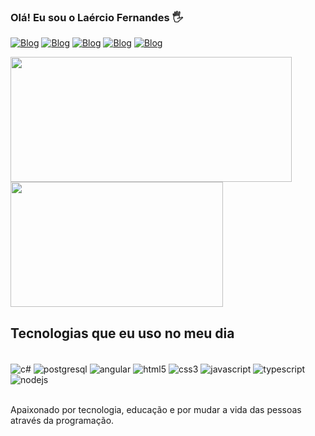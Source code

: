 
### Olá! Eu sou o Laércio Fernandes 🖐️

[![Blog](https://img.shields.io/badge/LinkedIn-0077B5?style=for-the-badge&logo=linkedin&logoColor=white)](https://www.linkedin.com/in/la%C3%A9rcio-fernandes-a91071220?utm_source=share&utm_campaign=share_via&utm_content=profile&utm_medium=ios_app)
[![Blog](https://img.shields.io/badge/Instagram-E4405F?style=for-the-badge&logo=instagram&logoColor=white)](https://www.instagram.com/laerciopereiraofc?igsh=MTNmMGo2MGI0ZGdoaw%3D%3D&utm_source=qr)
[![Blog](https://img.shields.io/badge/Facebook-1877F2?style=for-the-badge&logo=facebook&logoColor=white)](https://www.facebook.com/share/bL7yMdUpHSUpjnxJ/?mibextid=LQQJ4d)
[![Blog](https://img.shields.io/badge/GitLab-330F63?style=for-the-badge&logo=gitlab&logoColor=white)](https://gitlab.com/laerciofernandes772)
[![Blog](https://img.shields.io/badge/Gmail-D14836?style=for-the-badge&logo=gmail&logoColor=white)](mailto:laerciofernandes772@gmail.com)

<div>
    <img height="200cm" width="450cm" src="https://github-readme-stats.vercel.app/api?username=Laercio1&show_icons=true&theme=dracula"/>
    <img height="200cm" width="340cm" src="https://github-readme-stats.vercel.app/api/top-langs/?username=Laercio1&layout=compact&show_icons=true&theme=dracula" />
</div>

## Tecnologias que eu uso no meu dia

<div style="display: inline_block"><br/>
    <img align="center" alt="c#" src="https://img.shields.io/badge/C%23-239120?style=for-the-badge&logo=c-sharp&logoColor=white" />
    <img align="center" alt="postgresql" src="https://img.shields.io/badge/PostgreSQL-316192?style=for-the-badge&logo=postgresql&logoColor=white" />
    <img align="center" alt="angular" src="https://img.shields.io/badge/Angular-DD0031?style=for-the-badge&logo=angular&logoColor=white" />
    <img align="center" alt="html5" src="https://img.shields.io/badge/HTML5-E34F26?style=for-the-badge&logo=html5&logoColor=white" />
    <img align="center" alt="css3" src="https://img.shields.io/badge/CSS3-1572B6?style=for-the-badge&logo=css3&logoColor=white" />
    <img align="center" alt="javascript" src="https://img.shields.io/badge/JavaScript-F7DF1E?style=for-the-badge&logo=javascript&logoColor=black" />
    <img align="center" alt="typescript" src="https://img.shields.io/badge/TypeScript-007ACC?style=for-the-badge&logo=typescript&logoColor=white" />
    <img align="center" alt="nodejs" src="https://img.shields.io/badge/Node.js-43853D?style=for-the-badge&logo=node.js&logoColor=white" />
</div><br/>

Apaixonado por tecnologia, educação e por mudar a vida das pessoas através da 
programação.



